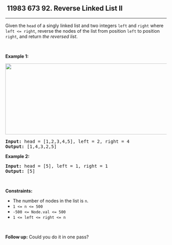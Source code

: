 <h2> 11983 673
92. Reverse Linked List II</h2><hr><div><p>Given the <code>head</code> of a singly linked list and two integers <code>left</code> and <code>right</code> where <code>left &lt;= right</code>, reverse the nodes of the list from position <code>left</code> to position <code>right</code>, and return <em>the reversed list</em>.</p>

<p>&nbsp;</p>
<p><strong class="example">Example 1:</strong></p>
<img alt="" src="https://assets.leetcode.com/uploads/2021/02/19/rev2ex2.jpg" style="width: 542px; height: 222px;">
<pre><strong>Input:</strong> head = [1,2,3,4,5], left = 2, right = 4
<strong>Output:</strong> [1,4,3,2,5]
</pre>

<p><strong class="example">Example 2:</strong></p>

<pre><strong>Input:</strong> head = [5], left = 1, right = 1
<strong>Output:</strong> [5]
</pre>

<p>&nbsp;</p>
<p><strong>Constraints:</strong></p>

<ul>
	<li>The number of nodes in the list is <code>n</code>.</li>
	<li><code>1 &lt;= n &lt;= 500</code></li>
	<li><code>-500 &lt;= Node.val &lt;= 500</code></li>
	<li><code>1 &lt;= left &lt;= right &lt;= n</code></li>
</ul>

<p>&nbsp;</p>
<strong>Follow up:</strong> Could you do it in one pass?</div>